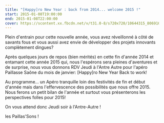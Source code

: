 ```yaml
---
title: "[Happy]ro New Year : back from 2014... welcome 2015 !"
start: 2015-01-08T19:00:00
end: 2015-01-08T22:00:00
cover: https://scontent.xx.fbcdn.net/v/t31.0-8/s720x720/10644315_806910542702747_2864478153476330179_o.png?oh=2ebc385f64c940fbb1f037e0d8b8e14f&oe=5B4DC08B
---
```

 Plein d'entrain pour cette nouvelle année, vous avez réveillonné à côté de savants fous et vous aussi avez envie de développer des projets innovants complètement dingues?

Après quelques jours de repos (bien mérités) en cette fin d'année 2014 et entamant cette année 2015 qui, nous l'espérons sera pleines d'aventures et de surprise, nous vous donnons RDV Jeudi à l'Antre Autre pour l'apéro Paillasse Saône du mois de janvier: [Happy]ro New Year Back to work!

Au programme... un Apéro tranquille loin des festivités de fin et début d'année mais dans l'effervescence des possibilités que nous offre 2015. Nous ferons un petit bilan de l'année et surtout vous présenterons les perspectives folles pour 2015!

On vous attend donc Jeudi soir à l'Antre-Autre !

les Paillas'Sons !

